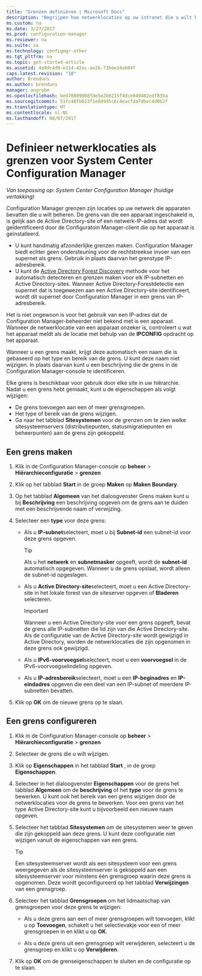 ```yaml
---
title: "Grenzen definiëren | Microsoft Docs"
description: "Begrijpen hoe netwerklocaties op uw intranet die u wilt beheren apparaten kan bevatten definiëren."
ms.custom: na
ms.date: 3/27/2017
ms.prod: configuration-manager
ms.reviewer: na
ms.suite: na
ms.technology: configmgr-other
ms.tgt_pltfrm: na
ms.topic: get-started-article
ms.assetid: 4a9dc4d9-e114-42ec-ae2b-73bee14ab04f
caps.latest.revision: "10"
author: Brenduns
ms.author: brenduns
manager: angrobe
ms.openlocfilehash: bed70809008fde5e2b0215f4dce049402edf83ba
ms.sourcegitcommit: 51fc48fb023f1e8d995c6c4eacfda7dbec4d0b2f
ms.translationtype: HT
ms.contentlocale: nl-NL
ms.lasthandoff: 08/07/2017
---
```

# <a name="define-network-locations-as-boundaries-for-system-center-configuration-manager"></a>Definieer netwerklocaties als grenzen voor System Center Configuration Manager

*Van toepassing op: System Center Configuration Manager (huidige vertakking)*

Configuration Manager grenzen zijn locaties op uw netwerk die apparaten bevatten die u wilt beheren. De grens van die een apparaat ingeschakeld is, is gelijk aan de Active Directory-site of een netwerk-IP-adres dat wordt geïdentificeerd door de Configuratoin Manager-client die op het apparaat is geïnstalleerd.
 - U kunt handmatig afzonderlijke grenzen maken. Configuration Manager biedt echter geen ondersteuning voor de rechtstreekse invoer van een supernet als grens. Gebruik in plaats daarvan het grenstype IP-adresbereik.
 - U kunt de [Active Directory Forest Discovery](../../../../core/servers/deploy/configure/about-discovery-methods.md#bkmk_aboutForest) methode voor het automatisch detecteren en grenzen maken voor elk IP-subnetten en Active Directory-sites. Wanneer Active Directory-Forestdetectie een supernet dat is toegewezen aan een Active Directory-site identificeert, wordt dit supernet door Configuration Manager in een grens van IP-adresbereik.  

Het is niet ongewoon is voor het gebruik van een IP-adres dat de Configuration Manager-beheerder niet bekend met is een apparaat. Wanneer de netwerklocatie van een apparaat onzeker is, controleert u wat het apparaat meldt als de locatie met behulp van de **IPCONFIG** opdracht op het apparaat.  

Wanneer u een grens maakt, krijgt deze automatisch een naam die is gebaseerd op het type en bereik van de grens. U kunt deze naam niet wijzigen. In plaats daarvan kunt u een beschrijving die de grens in de Configuration Manager-console te identificeren.  

Elke grens is beschikbaar voor gebruik door elke site in uw hiërarchie. Nadat u een grens hebt gemaakt, kunt u de eigenschappen als volgt wijzigen:  
-   De grens toevoegen aan een of meer grensgroepen.  
-   Het type of bereik van de grens wijzigen.  
-   Ga naar het tabblad **Sitesystemen** voor de grenzen om te zien welke sitesysteemservers (distributiepunten, statusmigratiepunten en beheerpunten) aan de grens zijn gekoppeld.  

## <a name="to-create-a-boundary"></a>Een grens maken  

1.  Klik in de Configuration Manager-console op **beheer** > **Hiërarchieconfiguratie** > **grenzen**  

2.  Klik op het tabblad **Start** in de groep **Maken** op **Maken Boundary**.  

3.  Op het tabblad **Algemeen** van het dialoogvenster Grens maken kunt u bij **Beschrijving** een beschrijving opgeven om de grens aan te duiden met een beschrijvende naam of verwijzing.  

4.  Selecteer een **type** voor deze grens:  

    -   Als u **IP-subnet**selecteert, moet u bij **Subnet-id** een subnet-id voor deze grens opgeven.  
        > [!TIP]  
        >  Als u het **netwerk** en **subnetmasker** opgeeft, wordt de **subnet-id** automatisch opgegeven. Wanneer u de grens opslaat, wordt alleen de subnet-id opgeslagen.  

    -   Als u **Active Directory-site**selecteert, moet u een Active Directory-site in het lokale forest van de siteserver opgeven of **Bladeren** selecteren.  

        > [!IMPORTANT]  
        >  Wanneer u een Active Directory-site voor een grens opgeeft, bevat de grens alle IP-subnetten die lid zijn van die Active Directory-site. Als de configuratie van de Active Directory-site wordt gewijzigd in Active Directory, worden de netwerklocaties die zijn opgenomen in deze grens ook gewijzigd.  

    -   Als u **IPv6-voorvoegsel**selecteert, moet u een **voorvoegsel** in de IPv6-voorvoegselindeling opgeven.  

    -   Als u **IP-adresbereik**selecteert, moet u een **IP-beginadres** en **IP-eindadres** opgeven die een deel van een IP-subnet of meerdere IP-subnetten bevatten.    

5.  Klik op **OK** om de nieuwe grens op te slaan.  

## <a name="to-configure-a-boundary"></a>Een grens configureren  

1.  Klik in de Configuration Manager-console op **beheer** > **Hiërarchieconfiguratie** > **grenzen**  

2.  Selecteer de grens die u wilt wijzigen.  

3.  Klik op **Eigenschappen** in het tabblad **Start** , in de groep **Eigenschappen**.  

4.  Selecteer in het dialoogvenster **Eigenschappen** voor de grens het tabblad **Algemeen** om de **beschrijving** of het **type** voor de grens te bewerken. U kunt ook het bereik van een grens wijzigen door de netwerklocaties voor de grens te bewerken. Voor een grens van het type Active Directory-site kunt u bijvoorbeeld een nieuwe naam opgeven.  

5.  Selecteer het tabblad **Sitesystemen** om de sitesystemen weer te geven die zijn gekoppeld aan deze grens. U kunt deze configuratie niet wijzigen vanuit de eigenschappen van een grens.  

    > [!TIP]  
    >  Een sitesysteemserver wordt als een sitesysteem voor een grens weergegeven als de sitesysteemserver is gekoppeld aan een sitesysteemserver voor minstens één grensgroep waarin deze grens is opgenomen. Deze wordt geconfigureerd op het tabblad **Verwijzingen** van een grensgroep.  

6.  Selecteer het tabblad **Grensgroepen** om het lidmaatschap van grensgroepen voor deze grens te wijzigen:  

    -   Als u deze grens aan een of meer grensgroepen wilt toevoegen, klikt u op **Toevoegen**, schakelt u het selectievakje voor een of meer grensgroepen in en klikt u op **OK**.  

    -   Als u deze grens uit een grensgroep wilt verwijderen, selecteert u de grensgroep en klikt u op **Verwijderen**.  

7.  Klik op **OK** om de grenseigenschappen te sluiten en de configuratie op te slaan.  
